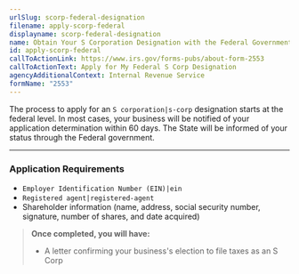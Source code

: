 ```yaml
---
urlSlug: scorp-federal-designation
filename: apply-scorp-federal
displayname: scorp-federal-designation
name: Obtain Your S Corporation Designation with the Federal Government
id: apply-scorp-federal
callToActionLink: https://www.irs.gov/forms-pubs/about-form-2553
callToActionText: Apply for My Federal S Corp Designation
agencyAdditionalContext: Internal Revenue Service
formName: "2553"
---
```


The process to apply for an `S corporation|s-corp` designation starts at the federal level. In most cases, your business will be notified of your application determination within 60 days. The State will be informed of your status through the Federal government.

---

### Application Requirements

- `Employer Identification Number (EIN)|ein`
- `Registered agent|registered-agent`
- Shareholder information (name, address, social security number, signature, number of shares, and date acquired)

> **Once completed, you will have:**
>
> - A letter confirming your business's election to file taxes as an S Corp
